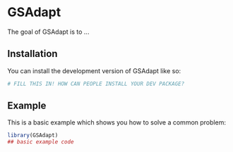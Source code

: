 
# GSAdapt

<!-- badges: start -->
<!-- badges: end -->

The goal of GSAdapt is to ...

## Installation

You can install the development version of GSAdapt like so:

``` r
# FILL THIS IN! HOW CAN PEOPLE INSTALL YOUR DEV PACKAGE?
```

## Example

This is a basic example which shows you how to solve a common problem:

``` r
library(GSAdapt)
## basic example code
```

